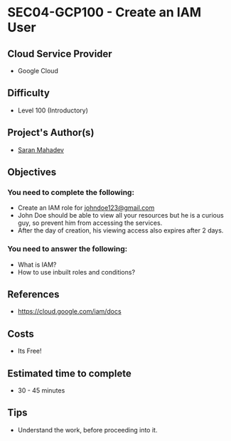 # SEC04-GCP100 - Create an IAM User


## Cloud Service Provider

- Google Cloud

## Difficulty

- Level 100 (Introductory)

## Project's Author(s)

- [Saran Mahadev](https://github.com/saranmahadev)

## Objectives

### You need to complete the following:

- Create an IAM role for johndoe123@gmail.com 
- John Doe should be able to view all your resources but he is a curious guy, so prevent him from accessing the services.
- After the day of creation, his viewing access also expires after 2 days.

### You need to answer the following:

- What is IAM?
- How to use inbuilt roles and conditions?

## References

- https://cloud.google.com/iam/docs

## Costs

- Its Free!

  

## Estimated time to complete

- 30 - 45 minutes

## Tips

- Understand the work, before proceeding into it.